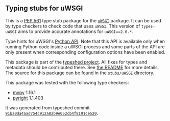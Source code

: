 ## Typing stubs for uWSGI

This is a [PEP 561](https://peps.python.org/pep-0561/) type stub package for
the [`uWSGI`](https://github.com/unbit/uwsgi) package. It can be used by type checkers
to check code that uses `uWSGI`. This version of
`types-uWSGI` aims to provide accurate annotations for
`uWSGI==2.0.*`.

Type hints for uWSGI's [Python API](https://uwsgi-docs.readthedocs.io/en/latest/PythonModule.html). Note that this API is available only when running Python code inside a uWSGI process and some parts of the API are only present when corresponding configuration options have been enabled.

This package is part of the [typeshed project](https://github.com/python/typeshed).
All fixes for types and metadata should be contributed there.
See [the README](https://github.com/python/typeshed/blob/main/README.md)
for more details. The source for this package can be found in the
[`stubs/uWSGI`](https://github.com/python/typeshed/tree/main/stubs/uWSGI)
directory.

This package was tested with the following type checkers:
* [mypy](https://github.com/python/mypy/) 1.16.1
* [pyright](https://github.com/microsoft/pyright) 1.1.403

It was generated from typeshed commit
[`91ba0da4aad754c912a82b9e052cb4f8191ce520`](https://github.com/python/typeshed/commit/91ba0da4aad754c912a82b9e052cb4f8191ce520).
